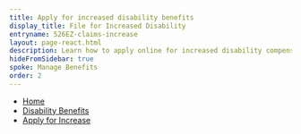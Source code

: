 ```yaml
---
title: Apply for increased disability benefits
display_title: File for Increased Disability
entryname: 526EZ-claims-increase
layout: page-react.html
description: Learn how to apply online for increased disability compensation.
hideFromSidebar: true
spoke: Manage Benefits
order: 2
---
```

<nav aria-label="Breadcrumb" aria-live="polite" class="va-nav-breadcrumbs"
id="va-breadcrumbs">
  <ul class="row va-nav-breadcrumbs-list columns" id="va-breadcrumbs-list">
    <li><a href="/">Home</a></li>
    <li><a href="/disability/">Disability Benefits</a></li>
    <li><a aria-current="page" href="/disability-benefits/apply/form-526-disability-claim">Apply for Increase</a></li>
  </ul>
</nav>
